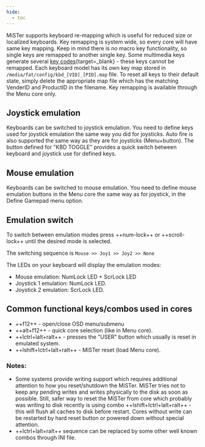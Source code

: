 ```yaml
---
hide:
  - toc
---
```


MiSTer supports keyboard re-mapping which is useful for reduced size or localized keyboards. Key remapping is system wide, so every core will have same key mapping. Keep in mind there is no macro key functionality, so single keys are remapped to another single key. Some multimedia keys generate several [key codes](https://www.scs.stanford.edu/10wi-cs140/pintos/specs/kbd/scancodes-5.html){target=_blank} - these keys cannot be remapped. Each keyboard model has its own key map stored in `/media/fat/config/kbd_[VID]_[PID].map` file. To reset all keys to their default state, simply delete the appropriate map file which has the matching VenderID and ProductID in the filename. Key remapping is available through the Menu core only.

## Joystick emulation
Keyboards can be switched to joystick emulation. You need to define keys used for joystick emulation the same way you did for joysticks. Auto fire is also supported the same way as they are for joysticks (Menu+button). The button defined for "KBD TOGGLE" provides a quick switch between keyboard and joystick use for defined keys.

## Mouse emulation
Keyboards can be switched to mouse emulation. You need to define mouse emulation buttons in the Menu core the same way as for joystick, in the Define Gamepad menu option.

## Emulation switch
To switch between emulation modes press ++num-lock++ or ++scroll-lock++ until the desired mode is selected. 

The switching sequence is `Mouse >> Joy1 >> Joy2 >> None`

The LEDs on your keyboard will display the emulation modes:
* Mouse emulation: NumLock LED + ScrLock LED
* Joystick 1 emulation: NumLock LED.
* Joystick 2 emulation: ScrLock LED.

## Common functional keys/combos used in cores
* ++f12++ - open/close OSD menu/submenu
* ++alt+f12++ - quick core selection (like in Menu core).
* ++lctrl+lalt+ralt++ - presses the "USER" button which usually is reset in emulated system.
* ++lshift+lctrl+lalt+ralt++ - MiSTer reset (load Menu core).

### Notes:
* Some systems provide writing support which requires additional attention to how you reset/shutdown the MiSTer. MiSTer tries not to keep any pending writes and writes physically to the disk as soon as possible. Still, safer way to reset the MiSTer from core which probably was writing to disk recently is using combo ++lshift+lctrl+lalt+ralt++ - this will flush all caches to disk before restart. Cores without write can be restarted by hard reset button or powered down without special attention.
* ++lctrl+lalt+ralt++ sequence can be replaced by some other well known combos through INI file.
